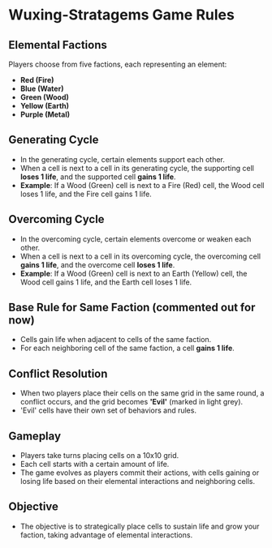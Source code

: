 # Wuxing-Stratagems Game Rules

## Elemental Factions
Players choose from five factions, each representing an element:
- **Red (Fire)**
- **Blue (Water)**
- **Green (Wood)**
- **Yellow (Earth)**
- **Purple (Metal)**

## Generating Cycle
- In the generating cycle, certain elements support each other.
- When a cell is next to a cell in its generating cycle, the supporting cell **loses 1 life**, and the supported cell **gains 1 life**.
- **Example**: If a Wood (Green) cell is next to a Fire (Red) cell, the Wood cell loses 1 life, and the Fire cell gains 1 life.

## Overcoming Cycle
- In the overcoming cycle, certain elements overcome or weaken each other.
- When a cell is next to a cell in its overcoming cycle, the overcoming cell **gains 1 life**, and the overcome cell **loses 1 life**.
- **Example**: If a Wood (Green) cell is next to an Earth (Yellow) cell, the Wood cell gains 1 life, and the Earth cell loses 1 life.

## Base Rule for Same Faction (commented out for now)
- Cells gain life when adjacent to cells of the same faction.
- For each neighboring cell of the same faction, a cell **gains 1 life**.

## Conflict Resolution
- When two players place their cells on the same grid in the same round, a conflict occurs, and the grid becomes **'Evil'** (marked in light grey).
- 'Evil' cells have their own set of behaviors and rules.

## Gameplay
- Players take turns placing cells on a 10x10 grid.
- Each cell starts with a certain amount of life.
- The game evolves as players commit their actions, with cells gaining or losing life based on their elemental interactions and neighboring cells.

## Objective
- The objective is to strategically place cells to sustain life and grow your faction, taking advantage of elemental interactions.
